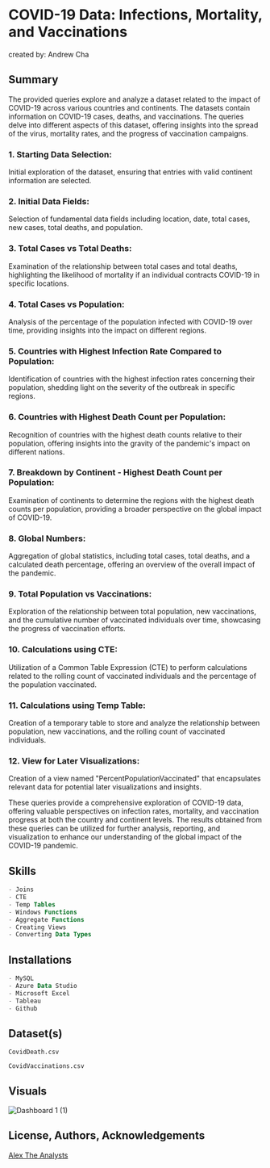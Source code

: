 # COVID-19 Data: Infections, Mortality, and Vaccinations

created by: Andrew Cha

## Summary

The provided queries explore and analyze a dataset related to the impact of COVID-19 across various countries and continents. The datasets contain information on COVID-19 cases, deaths, and vaccinations. The queries delve into different aspects of this dataset, offering insights into the spread of the virus, mortality rates, and the progress of vaccination campaigns.

### 1. Starting Data Selection:

Initial exploration of the dataset, ensuring that entries with valid continent information are selected.

### 2. Initial Data Fields:

Selection of fundamental data fields including location, date, total cases, new cases, total deaths, and population.

### 3. Total Cases vs Total Deaths:

Examination of the relationship between total cases and total deaths, highlighting the likelihood of mortality if an individual contracts COVID-19 in specific locations.

### 4. Total Cases vs Population:

Analysis of the percentage of the population infected with COVID-19 over time, providing insights into the impact on different regions.

### 5. Countries with Highest Infection Rate Compared to Population:

Identification of countries with the highest infection rates concerning their population, shedding light on the severity of the outbreak in specific regions.

### 6. Countries with Highest Death Count per Population:

Recognition of countries with the highest death counts relative to their population, offering insights into the gravity of the pandemic's impact on different nations.

### 7. Breakdown by Continent - Highest Death Count per Population:

Examination of continents to determine the regions with the highest death counts per population, providing a broader perspective on the global impact of COVID-19.

### 8. Global Numbers:

Aggregation of global statistics, including total cases, total deaths, and a calculated death percentage, offering an overview of the overall impact of the pandemic.

### 9. Total Population vs Vaccinations:

Exploration of the relationship between total population, new vaccinations, and the cumulative number of vaccinated individuals over time, showcasing the progress of vaccination efforts.

### 10. Calculations using CTE:

Utilization of a Common Table Expression (CTE) to perform calculations related to the rolling count of vaccinated individuals and the percentage of the population vaccinated.

### 11. Calculations using Temp Table:

Creation of a temporary table to store and analyze the relationship between population, new vaccinations, and the rolling count of vaccinated individuals.

### 12. View for Later Visualizations:

Creation of a view named "PercentPopulationVaccinated" that encapsulates relevant data for potential later visualizations and insights.

These queries provide a comprehensive exploration of COVID-19 data, offering valuable perspectives on infection rates, mortality, and vaccination progress at both the country and continent levels. The results obtained from these queries can be utilized for further analysis, reporting, and visualization to enhance our understanding of the global impact of the COVID-19 pandemic.

## Skills

```SQL
- Joins
- CTE
- Temp Tables
- Windows Functions
- Aggregate Functions
- Creating Views
- Converting Data Types
```

## Installations

```SQL
- MySQL
- Azure Data Studio
- Microsoft Excel
- Tableau
- Github
```

## Dataset(s)

`CovidDeath.csv`

`CovidVaccinations.csv`

## Visuals

![Dashboard 1 (1)](https://github.com/andrewtcha07/Portfolio-Projects/assets/154933301/6d179ac5-3106-47c9-9322-3acabed646c0)


## License, Authors, Acknowledgements

[Alex The Analysts](https://www.alextheanalyst.com/)
